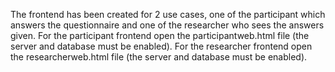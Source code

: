 The frontend has been created for 2 use cases, one of the participant which answers the questionnaire and one of the researcher who sees the answers given.
For the participant frontend open the participantweb.html file (the server and database must be enabled).
For the researcher frontend open the researcherweb.html file (the server and database must be enabled).
